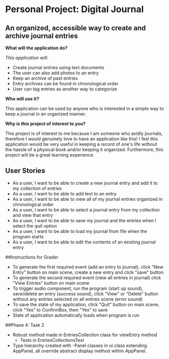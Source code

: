 # Personal Project: Digital Journal

## An organized, accessible way to create and archive journal entries   

**What will the application do?**

*This application will:*
- Create journal entries using text documents
- The user can also add photos to an entry
- Keep an archive of past entries
- Entry archives can be found in chronological order
- User can tag entries as another way to categorize

**Who will use it?**

This application can be used by anyone who is interested in a
simple way to keep a journal in an organized manner.  

**Why is this project of interest to you?**

This project is of interest to me because I am someone who avidly
journals, therefore I would genuinely love to have an application like 
this! I feel this application would be very useful in keeping a record
of one's life without the hassle of a physical book and/or keeping 
it organized. Furthermore, this project will be a great learning
experience.

## User Stories

- As a user, I want to be able to create a new journal entry and add it to 
my collection of entries
- As a user, I want to be able to add text to an entry
- As a user, I want to be able to view all of my journal entries organized
in chronological order
- As a user, I want to be able to select a journal entry from my collection
and view that entry
- As a user, I want to be able to save my journal and the entries when 
I select the quit option
- As a user, I want to be able to load my journal from file when 
the program starts
- As a user, I want to be able to edit the contents of an existing journal entry

##Instructions for Grader
- To generate the first required event (add an entry to journal), click 
"New Entry" button on main scene, create a new entry and click "save" button
- To generate the second required event (view all entries in journal) click 
"View Entries" button on main scene
- To trigger audio component, run the program (start up sound),
save/delete an entry (success sound), click "View" or "Delete" button without
any entries selected on all entries scene (error sound)
- To save the state of my application, click "Quit" button on main scene,
click "Yes" to ConfirmBox, then "Yes" to save
- State of application automatically loads when program is run

##Phase 4: Task 2
- Robust method made in EntriesCollection class for viewEntry method
    - Tests in EntriesCollectionsTest
- Type hierarchy created with -Panel classes in ui class extending AppPanel,
all override abstract display method within AppPanel.


